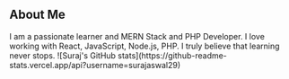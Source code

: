 <h2>About Me</h2>
I am a passionate learner and MERN Stack and PHP Developer. I love working with React, JavaScript, Node.js, PHP. I truly believe that learning never stops.
![Suraj's GitHub stats](https://github-readme-stats.vercel.app/api?username=surajaswal29)
